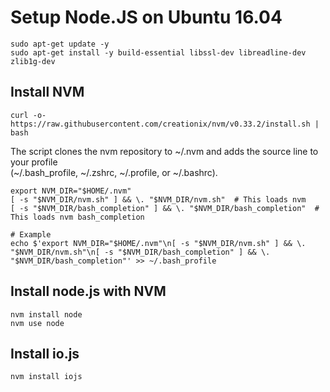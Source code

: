 # Setup Node.JS on Ubuntu 16.04
```shell
sudo apt-get update -y
sudo apt-get install -y build-essential libssl-dev libreadline-dev zlib1g-dev
```

## Install NVM
```shell
curl -o- https://raw.githubusercontent.com/creationix/nvm/v0.33.2/install.sh | bash
```

The script clones the nvm repository to \~/.nvm and adds the source line to your profile  
(~/.bash_profile, ~/.zshrc, ~/.profile, or ~/.bashrc).
```shell
export NVM_DIR="$HOME/.nvm"
[ -s "$NVM_DIR/nvm.sh" ] && \. "$NVM_DIR/nvm.sh"  # This loads nvm
[ -s "$NVM_DIR/bash_completion" ] && \. "$NVM_DIR/bash_completion"  # This loads nvm bash_completion
```
```shell
# Example
echo $'export NVM_DIR="$HOME/.nvm"\n[ -s "$NVM_DIR/nvm.sh" ] && \. "$NVM_DIR/nvm.sh"\n[ -s "$NVM_DIR/bash_completion" ] && \. "$NVM_DIR/bash_completion"' >> ~/.bash_profile
```

## Install node.js with NVM
```shell
nvm install node
nvm use node
```

## Install io.js
```shell
nvm install iojs
```
